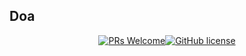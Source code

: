 ## Doa

<div align="center">

[![PRs Welcome](https://img.shields.io/badge/PRs-welcome-brightgreen.svg?style=flat-square)](http://makeapullrequest.com)[![GitHub license](https://img.shields.io/github/license/JohannLai/doa)](https://github.com/JohannLai/doa/blob/master/LICENSE)

</div>